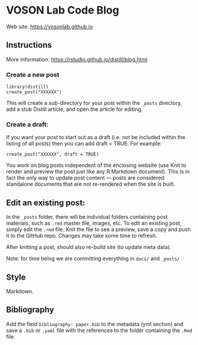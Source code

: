 # VOSON Lab Code Blog

Web site: https://vosonlab.github.io

## Instructions

More information:
https://rstudio.github.io/distill/blog.html

### Create a new post

```{r echo=TRUE, eval=FALSE}
library(distill)
create_post("XXXXXX")
```
This will create a sub-directory for your post within the `_posts` directory, add a stub Distill article, and open the article for editing.

### Create a draft:
If you want your post to start out as a draft (i.e. not be included within the listing of all posts) then you can add draft = TRUE. For example:

```{r echo=TRUE, eval=FALSE}
create_post("XXXXXX", draft = TRUE)
```

You work on blog posts independent of the enclosing website (use Knit to render and preview the post just like any R Markdown document). This is in fact the only way to update post content — posts are considered standalone documents that are not re-rendered when the site is built. 


## Edit an existing post:

In the `_posts` folder, there will be individual folders containing post materials, such as `.rmd` master file, images, etc. To edit an existing post, simply edit the `.rmd` file. Knit the file to see a preview, save a copy and push it to the GitHub repo. Changes may take some time to refresh.

After knitting a post, should also re-build site (to update meta data).

Note: for time being we are committing everything in `docs/` and `_posts/`

## Style

Markdown.

## Bibliography
Add the field `bibliography: paper.bib` to the metadata (yml section) and save a `.bib` or `.yaml` file with the references to the folder containing the `.Rmd` file.
